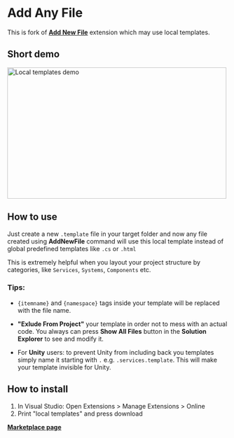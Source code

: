 # Add Any File

This is fork of [**Add New File**](https://marketplace.visualstudio.com/items?itemName=MadsKristensen.AddNewFile) extension which may use local templates.

## Short demo
<p align="center">

</p>
    <a href="https://www.youtube.com/watch?v=9JTRQaODXDA">
        <img src="http://img.youtube.com/vi/9JTRQaODXDA/0.jpg" alt="Local templates demo" height="300"  width = "500"></a>

## How to use

Just create a new `.template` file in your target folder and now any file created using **AddNewFile** command will use this local template instead of global predefined templates like `.cs` or `.html`

This is extremely helpful when you layout your project structure by categories, like `Serviсes`, `Systems`, `Components` etc.

### Tips: 
- `{itemname}` and `{namespace}` tags inside your template will be replaced with the file name.

- **"Exlude From Project"** your template in order not to mess with an actual code. You always can press **Show All Files** button in the **Solution Explorer** to see and modify it.

- For **Unity** users: to prevent Unity from including back you templates simply name it starting with `.` e.g. `.services.template`. This will make your template invisible for Unity. 

## How to install
1) In Visual Studio: Open Extensions > Manage Extensions > Online
2) Print "local templates" and press download

[**Marketplace page**](https://marketplace.visualstudio.com/items?itemName=IlyaSinyavtsev.AddNewFileLocalTemplates)
